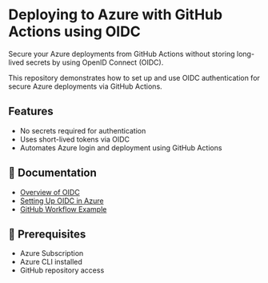 # Deploying to Azure with GitHub Actions using OIDC

Secure your Azure deployments from GitHub Actions without storing long-lived secrets by using OpenID Connect (OIDC).

This repository demonstrates how to set up and use OIDC authentication for secure Azure deployments via GitHub Actions.

## Features

- No secrets required for authentication
- Uses short-lived tokens via OIDC
- Automates Azure login and deployment using GitHub Actions

## 📘 Documentation

- [Overview of OIDC](docs/index.md)
- [Setting Up OIDC in Azure](docs/setup-azure.md)
- [GitHub Workflow Example](.github/workflows/deploy.yml)

## 🧪 Prerequisites

- Azure Subscription
- Azure CLI installed
- GitHub repository access

